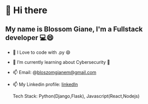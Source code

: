 # 👋 Hi there 
## My name is Blossom Giane, I'm a Fullstack developer 💻😄
- 👀 I Love to code with .py 😄
- 🌱 I’m currently learning about Cybersecurity 🔐 
- 📫 Email: @bloszomgianem@gmail.com
- 📫 My Linkedin profile: [linkedIn](www.linkedin.com/in/blossom-giane-0628b9221) 

  Tech Stack: Python(Django,Flask), Javascript(React,Nodejs)
 

<!---
Bloszom/Bloszom is a ✨ special ✨ repository because its `README.md` (this file) appears on your GitHub profile.
You can click the Preview link to take a look at your changes.
--->
